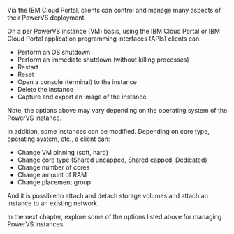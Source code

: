 Via the IBM Cloud Portal, clients can control and manage many aspects of their PowerVS deployment.

On a per PowerVS instance (VM) basis, using the IBM Cloud Portal or IBM Cloud Portal application programming interfaces (APIs) clients can:

   - Perform an OS shutdown
   - Perform an immediate shutdown (without killing processes)
   - Restart
   - Reset
   - Open a console (terminal) to the instance
   - Delete the instance
   - Capture and export an image of the instance

Note, the options above may vary depending on the operating system of the PowerVS instance.

In addition, some instances can be modified. Depending on core type, operating system, etc., a client can:

   - Change VM pinning (soft, hard)
   - Change core type (Shared uncapped, Shared capped, Dedicated)
   - Change number of cores
   - Change amount of RAM
   - Change placement group

And it is possible to attach and detach storage volumes and attach an instance to an existing network.

In the next chapter, explore some of the options listed above for managing PowerVS instances.
